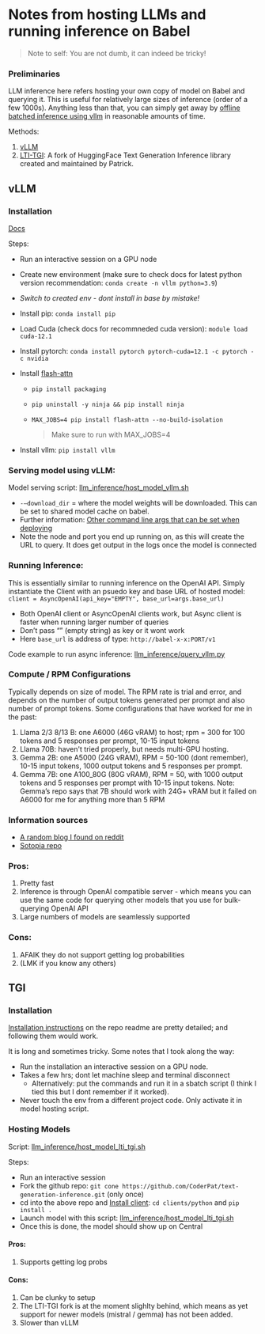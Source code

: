 # Notes from hosting LLMs and running inference on Babel

> Note to self: You are not dumb, it can indeed be tricky!

### Preliminaries
LLM inference here refers hosting your own copy of model on Babel and querying it. This is useful for relatively large sizes of inference (order of a few 1000s). Anything less than that, you can simply get away by [offline batched inference using vllm](https://docs.vllm.ai/en/latest/getting_started/quickstart.html) in reasonable amounts of time.

Methods:
1. [vLLM](https://blog.vllm.ai/2023/06/20/vllm.html)
2. [LTI-TGI](https://github.com/CoderPat/text-generation-inference/tree/main): A fork of HuggingFace Text Generation Inference library created and maintained by Patrick.

## vLLM

### Installation
[Docs](https://docs.vllm.ai/en/latest/getting_started/installation.html)

Steps:
- Run an interactive session on a GPU node
- Create new environment (make sure to check docs for latest python version recommendation: `conda create -n vllm python=3.9`)
- *Switch to created env - dont install in base by mistake!*
- Install pip: `conda install pip`
- Load Cuda (check docs for recommneded cuda version): `module load cuda-12.1` 
- Install pytorch: `conda install pytorch pytorch-cuda=12.1 -c pytorch -c nvidia`
- Install [flash-attn](https://github.com/Dao-AILab/flash-attention?tab=readme-ov-file#installation-and-features)
    - `pip install packaging`
    - `pip uninstall -y ninja && pip install ninja`
    - `MAX_JOBS=4 pip install flash-attn --no-build-isolation`
      
      > Make sure to run with MAX_JOBS=4
    
- Install vllm: `pip install vllm`

### Serving model using vLLM:

Model serving script: [llm_inference/host_model_vllm.sh](https://github.com/shaily99/scripts/blob/c4d46ffa7e505f9186dc8d429693f87af8ef4da4/llm_inference/host_model_vllm.sh)

- `-—download_dir` = where the model weights will be downloaded. This can be set to shared model cache on babel.
- Further information: [Other command line args that can be set when deploying](https://docs.vllm.ai/en/latest/serving/openai_compatible_server.html#command-line-arguments-for-the-server)
- Note the node and port you end up running on, as this will create the URL to query. It does get output in the logs once the model is connected

### Running Inference:
This is essentially similar to running inference on the OpenAI API. Simply instantiate the Client with an psuedo key and base URL of hosted model: `client = AsyncOpenAI(api_key="EMPTY", base_url=args.base_url)` 

- Both OpenAI client or AsyncOpenAI clients work, but Async client is faster when running larger number of queries
- Don’t pass “” (empty string) as key or it wont work
- Here `base_url` is address of type: `http://babel-x-x:PORT/v1`

Code example to run async inference: [llm_inference/query_vllm.py](https://github.com/shaily99/scripts/blob/195abe1b68153010cb6c44bed85b67c972b3e49f/llm_querying/query_vllm.py)



### Compute / RPM Configurations

Typically depends on size of model. The RPM rate is trial and error, and depends on the number of output tokens generated per prompt and also number of prompt tokens. Some configurations that have worked for me in the past:

1. Llama 2/3 8/13 B: one A6000 (46G vRAM) to host; rpm = 300 for 100 tokens and 5 responses per prompt, 10-15 input tokens
2. Llama 70B: haven't tried properly, but needs multi-GPU hosting.
3. Gemma 2B: one A5000 (24G vRAM), RPM = 50-100 (dont remember), 10-15 input tokens, 1000 output tokens and 5 responses per prompt.
4. Gemma 7B: one A100_80G (80G vRAM), RPM = 50, with 1000 output tokens and 5 responses per prompt with 10-15 input tokens. Note: Gemma’s repo says that 7B should work with 24G+ vRAM but it failed on A6000 for me for anything more than 5 RPM

### Information sources
- [A random blog I found on reddit](https://ploomber.io/blog/vllm-deploy/)
- [Sotopia repo](https://github.com/sotopia-lab/sotopia-pi/tree/main/llm_deploy#deploy-models-on-babel-via-vllm-api-server)


### Pros:
1. Pretty fast
2. Inference is through OpenAI compatible server - which means you can use the same code for querying other models that you use for bulk-querying OpenAI API
3. Large numbers of models are seamlessly supported
   
### Cons:
1. AFAIK they do not support getting log probabilities
2. (LMK if you know any others)

## TGI

### Installation
[Installation instructions](https://github.com/CoderPat/text-generation-inference/tree/main?tab=readme-ov-file#running-your-own-servers) on the repo readme are pretty detailed; and following them would work.

It is long and sometimes tricky. Some notes that I took along the way:
- Run the installation an interactive session on a GPU node.
- Takes a few hrs; dont let machine sleep and terminal disconnect
    - Alternatively: put the commands and run it in a sbatch script (I think I tied this but I dont remember if it worked).
- Never touch the env from a different project code. Only activate it in model hosting script.

### Hosting Models

Script: [llm_inference/host_model_lti_tgi.sh](https://github.com/shaily99/scripts/blob/1addd2102f369c1a3ad37f3b793966e850c52008/llm_inference/host_model_lti_tgi.sh)

Steps:
- Run an interactive session
- Fork the github repo: `git cone https://github.com/CoderPat/text-generation-inference.git` (only once)
- cd into the above repo and [Install client](https://github.com/CoderPat/text-generation-inference/tree/main?tab=readme-ov-file#getting-started): `cd clients/python` and `pip install .`
- Launch model with this script: [llm_inference/host_model_lti_tgi.sh](https://github.com/shaily99/scripts/blob/1addd2102f369c1a3ad37f3b793966e850c52008/llm_inference/host_model_lti_tgi.sh)
- Once this is done, the model should show up on Central


#### Pros:
1. Supports getting log probs

#### Cons:
1. Can be clunky to setup
2. The LTI-TGI fork is at the moment slighlty behind, which means as yet support for newer models (mistral / gemma) has not been added.
3. Slower than vLLM




